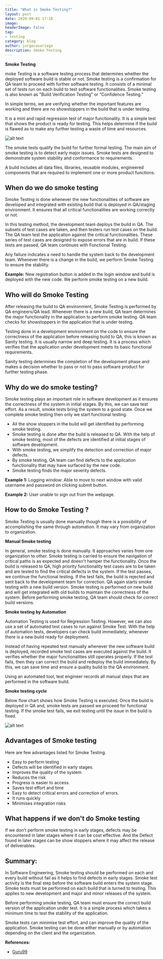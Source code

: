 ```yaml
---
title: "What is Smoke Testing?"
layout: post
date: 2020-09-01 17:18
image: 
headerImage: false
tag:
- testing
category: blog
author: jorgecasariego
description: Smoke Testing
---
```


**Smoke Testing**

moke Testing is a software testing process that determines whether the deployed software build is stable or not. Smoke testing is a confirmation for QA team to proceed with further software testing. It consists of a minimal set of tests run on each build to test software functionalities. Smoke testing is also known as "Build Verification Testing" or “Confidence Testing.”

In simple terms, we are verifying whether the important features are working and there are no showstoppers in the build that is under testing.

It is a mini and rapid regression test of major functionality. It is a simple test that shows the product is ready for testing. This helps determine if the build is flawed as to make any further testing a waste of time and resources.

![alt text](https://raw.githubusercontent.com/jorgecasariego/jorgecasariego.github.io/master/assets/images/posts/smoke_testing.png 
"Figure 1. Smoke Testing")

The smoke tests qualify the build for further formal testing. The main aim of smoke testing is to detect early major issues. Smoke tests are designed to demonstrate system stability and conformance to requirements.

A build includes all data files, libraries, reusable modules, engineered components that are required to implement one or more product functions.

## When do we do smoke testing

Smoke Testing is done whenever the new functionalities of software are developed and integrated with existing build that is deployed in QA/staging environment. It ensures that all critical functionalities are working correctly or not.

In this testing method, the development team deploys the build in QA. The subsets of test cases are taken, and then testers run test cases on the build. The QA team test the application against the critical functionalities. These series of test cases are designed to expose errors that are in build. If these tests are passed, QA team continues with Functional Testing.

Any failure indicates a need to handle the system back to the development team. Whenever there is a change in the build, we perform Smoke Testing to ensure the stability.

**Example:** New registration button is added in the login window and build is deployed with the new code. We perform smoke testing on a new build.

## Who will do Smoke Testing

After releasing the build to QA environment, Smoke Testing is performed by QA engineers/QA lead. Whenever there is a new build, QA team determines the major functionality in the application to perform smoke testing. QA team checks for showstoppers in the application that is under testing.

Testing done in a development environment on the code to ensure the correctness of the application before releasing build to QA, this is known as Sanity testing. It is usually narrow and deep testing. It is a process which verifies that the application under development meets its basic functional requirements.

Sanity testing determines the completion of the development phase and makes a decision whether to pass or not to pass software product for further testing phase.

## Why do we do smoke testing?

Smoke testing plays an important role in software development as it ensures the correctness of the system in initial stages. By this, we can save test effort. As a result, smoke tests bring the system to a good state. Once we complete smoke testing then only we start functional testing.

- All the show stoppers in the build will get identified by performing smoke testing.
- Smoke testing is done after the build is released to QA. With the help of smoke testing, most of the defects are identified at initial stages of software development.
- With smoke testing, we simplify the detection and correction of major defects.
- By smoke testing, QA team can find defects to the application functionality that may have surfaced by the new code.
- Smoke testing finds the major severity defects.

**Example 1:** Logging window: Able to move to next window with valid username and password on clicking submit button.

**Example 2:** User unable to sign out from the webpage.

## How to do Smoke Testing ?
Smoke Testing is usually done manually though there is a possibility of accomplishing the same through automation. It may vary from organization to organization.

**Manual Smoke testing**

In general, smoke testing is done manually. It approaches varies from one organization to other. Smoke testing is carried to ensure the navigation of critical paths is as expected and doesn't hamper the functionality. Once the build is released to QA, high priority functionality test cases are to be taken and are tested to find the critical defects in the system. If the test passes, we continue the functional testing. If the test fails, the build is rejected and sent back to the development team for correction. QA again starts smoke testing with a new build version. Smoke testing is performed on new build and will get integrated with old builds to maintain the correctness of the system. Before performing smoke testing, QA team should check for correct build versions.

**Smoke testing by Automation**

Automation Testing is used for Regression Testing. However, we can also use a set of automated test cases to run against Smoke Test. With the help of automation tests, developers can check build immediately, whenever there is a new build ready for deployment.

Instead of having repeated test manually whenever the new software build is deployed, recorded smoke test cases are executed against the build. It verifies whether the major functionalities still operates properly. If the test fails, then they can correct the build and redeploy the build immediately. By this, we can save time and ensure a quality build to the QA environment.

Using an automated tool, test engineer records all manual steps that are performed in the software build.

**Smoke testing cycle**

Below flow chart shows how Smoke Testing is executed. Once the build is deployed in QA and, smoke tests are passed we proceed for functional testing. If the smoke test fails, we exit testing until the issue in the build is fixed.

![alt text](https://github.com/jorgecasariego/jorgecasariego.github.io/blob/master/assets/images/posts/smoke_test-cycle.png
"Figure 2. Smoke Testing")

## Advantages of Smoke testing

Here are few advantages listed for Smoke Testing.

- Easy to perform testing
- Defects will be identified in early stages.
- Improves the quality of the system
- Reduces the risk
- Progress is easier to access.
- Saves test effort and time
- Easy to detect critical errors and correction of errors.
- It runs quickly
- Minimises integration risks

## What happens if we don't do Smoke testing

If we don't perform smoke testing in early stages, defects may be encountered in later stages where it can be cost effective. And the Defect found in later stages can be show stoppers where it may affect the release of deliverables.

## Summary:

In Software Engineering, Smoke testing should be performed on each and every build without fail as it helps to find defects in early stages. Smoke test activity is the final step before the software build enters the system stage. Smoke tests must be performed on each build that is turned to testing. This applies to new development and major and minor releases of the system.

Before performing smoke testing, QA team must ensure the correct build version of the application under test. It is a simple process which takes a minimum time to test the stability of the application.

Smoke tests can minimise test effort, and can improve the quality of the application. Smoke testing can be done either manually or by automation depending on the client and the organization.

**References:**
 - [Guru99](https://www.guru99.com/smoke-testing.html)
